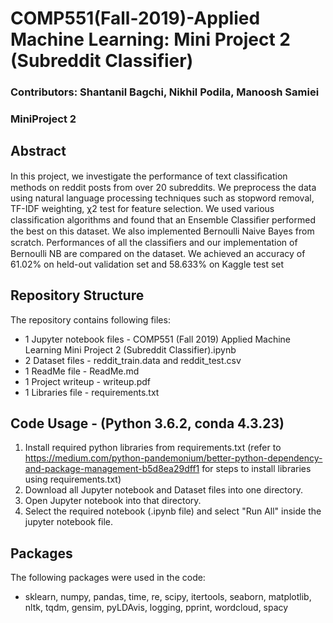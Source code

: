 # COMP551(Fall-2019)-Applied Machine Learning: Mini Project 2 (Subreddit Classifier)
### Contributors: Shantanil Bagchi, Nikhil Podila, Manoosh Samiei
### MiniProject 2

## Abstract
In this project, we investigate the performance of text classiﬁcation methods on reddit posts from over 20 subreddits. We preprocess the data using natural language processing techniques such as stopword removal, TF-IDF weighting, χ2 test for feature selection. We used various classiﬁcation algorithms and found that an Ensemble Classiﬁer performed the best on this dataset. We also implemented Bernoulli Naive Bayes from scratch. Performances of all the classiﬁers and our implementation of Bernoulli NB are compared on the dataset. We achieved an accuracy of 61.02% on held-out validation set and 58.633% on Kaggle test set

## Repository Structure
The repository contains following files:

* 1 Jupyter notebook files - COMP551 (Fall 2019) Applied Machine Learning Mini Project 2 (Subreddit Classifier).ipynb
* 2 Dataset files - reddit_train.data and reddit_test.csv
* 1 ReadMe file - ReadMe.md
* 1 Project writeup - writeup.pdf
* 1 Libraries file - requirements.txt

## Code Usage - (Python 3.6.2, conda 4.3.23)
1. Install required python libraries from requirements.txt
(refer to https://medium.com/python-pandemonium/better-python-dependency-and-package-management-b5d8ea29dff1 for steps to install libraries using requirements.txt)
2. Download all Jupyter notebook and Dataset files into one directory.
3. Open Jupyter notebook into that directory.
4. Select the required notebook (.ipynb file) and select "Run All" inside the jupyter notebook file.

## Packages
The following packages were used in the code:

* sklearn, numpy, pandas, time, re, scipy, itertools, seaborn, matplotlib, nltk, tqdm, gensim, pyLDAvis, logging, pprint, wordcloud, spacy
